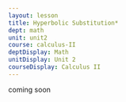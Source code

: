 ```yaml
---
layout: lesson
title: Hyperbolic Substitution*
dept: math
unit: unit2
course: calculus-II
deptDisplay: Math
unitDisplay: Unit 2
courseDisplay: Calculus II
---
```


coming soon
